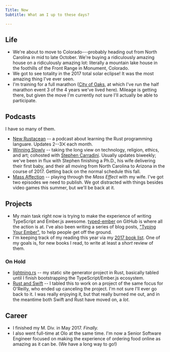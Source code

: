 ```yaml
---
Title: Now
Subtitle: What am I up to these days?

---
```


## Life

- We're about to move to Colorado---probably heading out from North Carolina in mid to late October. We're buying a ridiculously amazing house on a ridiculously amazing lot: literally a mountain lake house in the foothills of the Front Range in Monument, Colorado.
- We got to see totality in the 2017 total solar eclipse! It was the most amazing thing I've ever seen.
- I'm training for a full marathon ([City of Oaks](http://cityofoaksmarathon.com), at which I've run the half marathon event 3 of the 4 years we've lived here). Mileage is getting there, but given the move I'm currently not sure I'll actually be able to participate.

## Podcasts

I have so many of them.

- [New Rustacean](http://www.newrustacean.com) -- a podcast about learning the Rust programming languare. Updates 2--3⨉ each month.
- [Winning Slowly](http://www.winningslowly.org) -- taking the long view on technology, religion, ethics, and art; cohosted with [Stephen Carradini](http://stephencarradini.com). Usually updates biweekly; we've been in flux with Stephen finishing a Ph.D., his wife delivering their first baby, and their all moving from North Carolina to Arizona in the course of 2017. Getting back on the normal schedule this fall.
- [Mass Affection](https://www.massaffection.com) -- playing through the _Mass Effect_ with my wife. I've got two episodes we need to publish. We got distracted with things besides video games this summer, but we'll be back at it.

## Projects

- My main task right now is trying to make the experience of writing TypeScript and Ember.js awesome. [typed-ember](https://github.com/typed-ember) on GitHub is where all the action is at. I've also been writing a series of blog posts, ["Typing Your Ember"](http://www.chriskrycho.com/typing-your-ember/), to help people get off the ground.
- I'm keeping track of my reading this year via my [2017 book list](http://www.chriskrycho.com/2017-book-list.html). One of my goals is, for new books I read, to write at least a *short* review of them.

### On Hold

- [lightning.rs](https://github.com/chriskrycho/lightning-rs/) -- my static site generator project in Rust, basically tabled until I finish bootstrapping the TypeScript/Ember.js ecosystem.
- [Rust and Swift](http://www.chriskrycho.com/rust-and-swift.html) -- I tabled this to work on a project of the same focus for O'Reilly, who ended up canceling the project. I'm not sure I'll ever go back to it. I was really enjoying it, but that really burned me out, and in the meantime both Swift and Rust have moved on, a *lot*.

## Career

- I finished my M. Div. in May 2017. *Finally.*
- I also went full-time at Olo at the same time. I'm now a Senior Software Engineer focused on making the experience of ordering food online as amazing as it can be. (We have a long way to go!)
